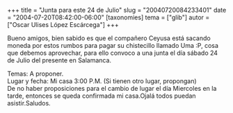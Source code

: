 +++
title = "Junta para este 24 de Julio"
slug = "20040720084233401"
date = "2004-07-20T08:42:00-06:00"
[taxonomies]
tema = ["glib"]
autor = ["Oscar Ulises López Escárcega"]
+++

Bueno amigos, bien sabido es que el compañero Ceyusa está sacando moneda
por estos rumbos para pagar su chistecillo llamado Uma :P, cosa que
debemos aprovechar, para ello convoco a una junta el día sábado 24 de
Julio del presente en Salamanca.

<!-- more -->
Temas: A proponer.  
Lugar y fecha: Mi casa 3:00 P.M. (Si tienen otro lugar, propongan)  
De no haber proposiciones para el cambio de lugar el día Miercoles en la
tarde, entonces se queda confirmada mi casa.Ojalá todos puedan
asistir.Saludos.

